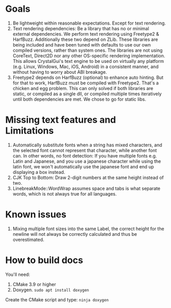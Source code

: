 
Goals
=====

1. Be lightweight within reasonable expectations. Except for text rendering.
1. Text rendering dependencies: Be a library that has no or minimal external dependencies.
We perform text rendering using Freetype2 & HarfBuzz. Additionally these two depend on
ZLib. These libraries are being included and have been tuned with defaults to use our own
compiled versions, rather than system ones. The libraries are not using CoreText, Direct2D
nor any other OS-specific rendering implementation. This allows CrystalGui's text engine
to be used on virtually any platform (e.g. Linux, Windows, Mac, iOS, Android) in a
consistent manner, and without having to worry about ABI breakage.
1. Freetype2 depends on HarfBuzz (optional) to enhance auto hinting. But for that to work,
HarfBuzz must be compiled with Freetype2. That's a chicken and egg problem.
This can only solved if both libraries are static, or compiled as a single dll, or
compiled multiple times iteratively until both dependencies are met. We chose to go
for static libs.


Missing text features and Limitations
=====================================

1. Automatically substitute fonts when a string has mixed characters, and the selected
font cannot represent that character, while another font can. In other words, no font
detection: If you have multiple fonts e.g. Latin and Japanese, and you use
a japanese character while using the latin font, we won't automatically use the japanese
font and end up displaying a box instead.
1. CJK Top to Bottom: Draw 2-digit numbers at the same height instead of two.
1. LinebreakMode::WordWrap assumes space and tabs is what separate words, which is not
always true for all languages.

Known issues
============

1. Mixing multiple font sizes into the same Label, the correct height for the newline
will not always be correctly calculated and thus be overestimated.


How to build docs
=================

You'll need:

1. CMake 3.9 or higher
1. Doxygen. `sudo apt install doxygen`

Create the CMake script and type: `ninja doxygen`
